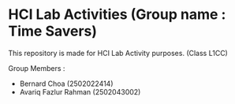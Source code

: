 # HCI Lab Activities (Group name : Time Savers)
This repository is made for HCI Lab Activity purposes. (Class L1CC)

Group Members :
- Bernard Choa (2502022414)
- Avariq Fazlur Rahman (2502043002)
